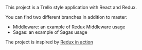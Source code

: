 This project is a Trello style application with React and Redux.

You can find two different branches in addition to master:
* Middleware: an example of Redux Middleware usage
* Sagas: an example of Sagas usage

The project is inspired by [Redux in action](https://www.manning.com/books/redux-in-action)